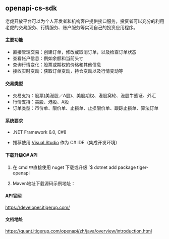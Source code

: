 ## openapi-cs-sdk

老虎开放平台可以为个人开发者和机构客户提供接口服务，投资者可以充分的利用老虎的交易服务、行情服务、账户服务等实现自己的投资应用程序。

#### 主要功能

* 直接管理交易：创建订单，修改或取消订单，以及检查订单状态
* 查看帐户信息：例如余额和当前头寸
* 查询行情变化：股票或期权的价格和其他信息
* 接收实时变动：获取订单变动，持仓变动以及行情变动等

#### 交易类型

* 交易支持：股票(美港股／A股)、美股期权、港股窝轮、港股牛熊证、外汇
* 行情支持：美股、港股、A股
* 订单类型：市价单、限价单、止损单、止损限价单、跟踪止损单、算法订单

#### 系统要求

* .NET Framework 6.0,     C#8

* 推荐使用 [Visual Studio](https://visualstudio.microsoft.com/) 作为 C# IDE（集成开发环境）

  

#### 下载升级C# API

 1.  在 cmd 中直接使用 nuget 下载或升级 `$ dotnet add package tiger-openapi

2. Maven地址下载源码示例地址：




#### API官网

https://developer.itigerup.com/

#### 文档地址

https://quant.itigerup.com/openapi/zh/java/overview/introduction.html

